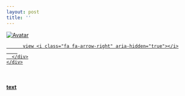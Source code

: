 ```yaml
---
layout: post
title: ''
---
```


<p class="imglist">

<div class="image-container">
  <a href="https://pic.imgdb.cn/item/5eda42c2c2a9a83be587dfb7.jpg"  data-fancybox="images">
    <img src="https://pic.imgdb.cn/item/5eda42c2c2a9a83be587e028.jpg" alt="Avatar" class="image" />
    <div class="overlay">
      <div class="text">
        
          view <i class="fa fa-arrow-right" aria-hidden="true"></i>
        
      </div>
    </div>
  </a>
</div>








<a href="https://pic.imgdb.cn/item/5eda42c2c2a9a83be587dfc6.jpg" data-fancybox="images"><img src="" /></a>
<a href="https://pic.imgdb.cn/item/5eda42c2c2a9a83be587dfc9.jpg" data-fancybox="images"><img src="" /></a>
<a href="https://pic.imgdb.cn/item/5eda42c2c2a9a83be587dfd1.jpg" data-fancybox="images"><img src="" /></a>
<a href="https://pic.imgdb.cn/item/5eda42c2c2a9a83be587dfd7.jpg" data-fancybox="images"><img src="" /></a>
<a href="https://pic.imgdb.cn/item/5eda42c2c2a9a83be587dfdd.jpg" data-fancybox="images"><img src="" /></a>
<a href="https://pic.imgdb.cn/item/5eda42c2c2a9a83be587dfe5.jpg" data-fancybox="images"><img src="" /></a>
<a href="https://pic.imgdb.cn/item/5eda42c2c2a9a83be587dfec.jpg" data-fancybox="images"><img src="" /></a>
<a href="https://pic.imgdb.cn/item/5eda42c2c2a9a83be587dfee.jpg" data-fancybox="images"><img src="" /></a>
<a href="https://pic.imgdb.cn/item/5eda42c2c2a9a83be587dff6.jpg" data-fancybox="images"><img src="" /></a>
<a href="https://pic.imgdb.cn/item/5eda42c2c2a9a83be587dffb.jpg" data-fancybox="images"><img src="" /></a>
<a href="https://pic.imgdb.cn/item/5eda42c2c2a9a83be587dfff.jpg" data-fancybox="images"><img src="" /></a>
<a href="https://pic.imgdb.cn/item/5eda42c2c2a9a83be587e005.jpg" data-fancybox="images"><img src="" /></a>
<a href="https://pic.imgdb.cn/item/5eda42c2c2a9a83be587e00a.jpg" data-fancybox="images"><img src="" /></a>
<a href="https://pic.imgdb.cn/item/5eda42c2c2a9a83be587e00f.jpg" data-fancybox="images"><img src="" /></a>
<a href="https://pic.imgdb.cn/item/5eda42c2c2a9a83be587e019.jpg" data-fancybox="images"><img src="" /></a>
<a href="https://pic.imgdb.cn/item/5eda42c2c2a9a83be587e01f.jpg" data-fancybox="images"><img src="" /></a>
<a href="https://pic.imgdb.cn/item/5eda42c2c2a9a83be587e026.jpg" data-fancybox="images"><img src="" /></a>
<a href="https://pic.imgdb.cn/item/5eda42c2c2a9a83be587e028.jpg" data-fancybox="images"><img src="" /></a>
<a href="https://pic.imgdb.cn/item/5eda42c2c2a9a83be587e02c.jpg" data-fancybox="images"><img src="" /></a>
<a href="https://pic.imgdb.cn/item/5eda42c2c2a9a83be587e02f.jpg" data-fancybox="images"><img src="" /></a>
<a href="https://pic.imgdb.cn/item/5eda42c2c2a9a83be587e034.jpg" data-fancybox="images"><img src="" /></a>
<a href="https://pic.imgdb.cn/item/5eda42c2c2a9a83be587e03b.jpg" data-fancybox="images"><img src="" /></a>
<a href="https://pic.imgdb.cn/item/5eda42c2c2a9a83be587e042.jpg" data-fancybox="images"><img src="" /></a>
<a href="https://pic.imgdb.cn/item/5eda42c2c2a9a83be587e04c.jpg" data-fancybox="images"><img src="" /></a>
<a href="https://pic.imgdb.cn/item/5eda42f7c2a9a83be5884aed.jpg" data-fancybox="images"><img src="" /></a>
<a href="https://pic.imgdb.cn/item/5eda42f7c2a9a83be5884af0.jpg" data-fancybox="images"><img src="" /></a>
<a href="https://pic.imgdb.cn/item/5eda42f7c2a9a83be5884af4.jpg" data-fancybox="images"><img src="" /></a>
<a href="https://pic.imgdb.cn/item/5eda42f7c2a9a83be5884af7.jpg" data-fancybox="images"><img src="" /></a>
<a href="https://pic.imgdb.cn/item/5eda42f7c2a9a83be5884afa.jpg" data-fancybox="images"><img src="" /></a>
<a href="https://pic.imgdb.cn/item/5eda42f7c2a9a83be5884b01.jpg" data-fancybox="images"><img src="" /></a>
<a href="https://pic.imgdb.cn/item/5eda42f7c2a9a83be5884b03.jpg" data-fancybox="images"><img src="" /></a>
<a href="https://pic.imgdb.cn/item/5eda42f7c2a9a83be5884b08.jpg" data-fancybox="images"><img src="" /></a>
<a href="https://pic.imgdb.cn/item/5eda42f7c2a9a83be5884b0a.jpg" data-fancybox="images"><img src="" /></a>
<a href="https://pic.imgdb.cn/item/5eda42f7c2a9a83be5884b0d.jpg" data-fancybox="images"><img src="" /></a>
<a href="https://pic.imgdb.cn/item/5eda42f7c2a9a83be5884b11.jpg" data-fancybox="images"><img src="" /></a>
<a href="https://pic.imgdb.cn/item/5eda42f7c2a9a83be5884b15.jpg" data-fancybox="images"><img src="" /></a>
<a href="https://pic.imgdb.cn/item/5eda42f8c2a9a83be5884b19.jpg" data-fancybox="images"><img src="" /></a>
<a href="https://pic.imgdb.cn/item/5eda42f8c2a9a83be5884b1b.jpg" data-fancybox="images"><img src="" /></a>
<a href="https://pic.imgdb.cn/item/5eda42f8c2a9a83be5884b20.jpg" data-fancybox="images"><img src="" /></a>
<a href="https://pic.imgdb.cn/item/5eda42f8c2a9a83be5884b26.jpg" data-fancybox="images"><img src="" /></a>
<a href="https://pic.imgdb.cn/item/5eda42f8c2a9a83be5884b2a.jpg" data-fancybox="images"><img src="" /></a>
<a href="https://pic.imgdb.cn/item/5eda42f8c2a9a83be5884b2d.jpg" data-fancybox="images"><img src="" /></a>
<a href="https://pic.imgdb.cn/item/5eda42f8c2a9a83be5884b31.jpg" data-fancybox="images"><img src="" /></a>
<a href="https://pic.imgdb.cn/item/5eda42f8c2a9a83be5884b35.jpg" data-fancybox="images"><img src="" /></a>
<a href="https://pic.imgdb.cn/item/5eda42f8c2a9a83be5884b3e.jpg" data-fancybox="images"><img src="" /></a>
<a href="https://pic.imgdb.cn/item/5eda42f8c2a9a83be5884b43.jpg" data-fancybox="images"><img src="" /></a>
<a href="https://pic.imgdb.cn/item/5eda42f8c2a9a83be5884b45.jpg" data-fancybox="images"><img src="" /></a>
<a href="https://pic.imgdb.cn/item/5eda42f8c2a9a83be5884b49.jpg" data-fancybox="images"><img src="" /></a>
<a href="https://pic.imgdb.cn/item/5eda42f8c2a9a83be5884b51.jpg" data-fancybox="images"><img src="" /></a>
<a href="https://pic.imgdb.cn/item/5eda42f8c2a9a83be5884b5b.jpg" data-fancybox="images"><img src="" /></a>
<a href="https://pic.imgdb.cn/item/5eda42f8c2a9a83be5884b5f.jpg" data-fancybox="images"><img src="" /></a>
<a href="https://pic.imgdb.cn/item/5eda42f8c2a9a83be5884b63.jpg" data-fancybox="images"><img src="" /></a>
<a href="https://pic.imgdb.cn/item/5eda42f8c2a9a83be5884b67.jpg" data-fancybox="images"><img src="" /></a>
<a href="https://pic.imgdb.cn/item/5eda42f8c2a9a83be5884b69.jpg" data-fancybox="images"><img src="" /></a>
<a href="https://pic.imgdb.cn/item/5eda42f8c2a9a83be5884b6c.jpg" data-fancybox="images"><img src="" /></a>
<a href="https://pic.imgdb.cn/item/5eda42f8c2a9a83be5884b70.jpg" data-fancybox="images"><img src="" /></a>
<a href="https://pic.imgdb.cn/item/5eda42f8c2a9a83be5884b75.jpg" data-fancybox="images"><img src="" /></a>
<a href="https://pic.imgdb.cn/item/5eda42f8c2a9a83be5884b7c.jpg" data-fancybox="images"><img src="" /></a>
<a href="https://pic.imgdb.cn/item/5eda42f8c2a9a83be5884b80.jpg" data-fancybox="images"><img src="" /></a>
<a href="https://pic.imgdb.cn/item/5eda42f8c2a9a83be5884b87.jpg" data-fancybox="images"><img src="" /></a>
<a href="https://pic.imgdb.cn/item/5eda42f8c2a9a83be5884b8a.jpg" data-fancybox="images"><img src="" /></a>
<a href="https://pic.imgdb.cn/item/5eda42f8c2a9a83be5884b8e.jpg" data-fancybox="images"><img src="" /></a>
<a href="https://pic.imgdb.cn/item/5eda42f8c2a9a83be5884b95.jpg" data-fancybox="images"><img src="" /></a>


</p>


#### [text](https://cxcxcx.cx/works/0033a.html)
